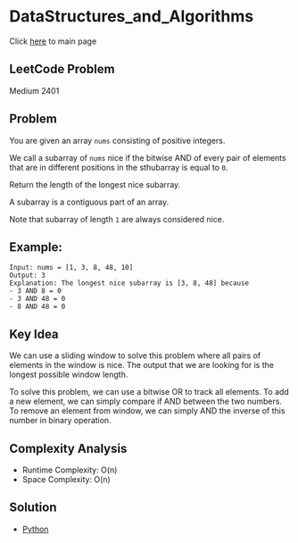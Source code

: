 # DataStructures_and_Algorithms
Click [here](../../README.md) to main page

## LeetCode Problem
Medium 2401

## Problem
You are given an array `nums` consisting of positive integers.

We call a subarray of `nums` nice if the bitwise AND of every pair of elements that are in different positions in the sthubarray is equal to `0`.

Return the length of the longest nice subarray.

A subarray is a contiguous part of an array.

Note that subarray of length `1` are always considered nice.

## Example:
```
Input: nums = [1, 3, 8, 48, 10]
Output: 3
Explanation: The longest nice subarray is [3, 8, 48] because
- 3 AND 8 = 0
- 3 AND 48 = 0
- 8 AND 48 = 0
```

## Key Idea
We can use a sliding window to solve this problem where all pairs of elements in the window is nice. The output that we are looking for is the longest possible window length.

To solve this problem, we can use a bitwise OR to track all elements. To add a new element, we can simply compare if AND between the two numbers. To remove an element from window, we can simply AND the inverse of this number in binary operation.

## Complexity Analysis
- Runtime Complexity: O(n)
- Space Complexity: O(n)

## Solution
- [Python](./solution.py)